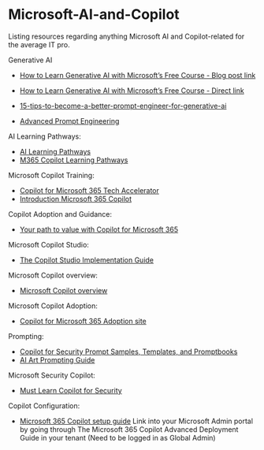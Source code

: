 # Microsoft-AI-and-Copilot
Listing resources regarding anything Microsoft AI and Copilot-related for the average IT pro.

Generative AI
- [How to Learn Generative AI with Microsoft’s Free Course - Blog post link](https://techcommunity.microsoft.com/t5/educator-developer-blog/how-to-learn-generative-ai-with-microsoft-s-free-course/ba-p/4067112?WT.mc_id=M365-MVP-4020462)
- [How to Learn Generative AI with Microsoft’s Free Course - Direct link](https://github.com/microsoft/generative-ai-for-beginners?WT.mc_id=M365-MVP-4020462)

- [15-tips-to-become-a-better-prompt-engineer-for-generative-ai](https://techcommunity.microsoft.com/t5/ai-azure-ai-services-blog/15-tips-to-become-a-better-prompt-engineer-for-generative-ai/ba-p/3882935?WT.mc_id=M365-MVP-4020462)
- [Advanced Prompt Engineering](https://learn.microsoft.com/en-us/azure/ai-services/openai/concepts/advanced-prompt-engineering?WT.mc_id=M365-MVP-4020462)

AI Learning Pathways:
- [AI Learning Pathways](https://aka.ms/AILearningPathway?WT.mc_id=M365-MVP-4020462)
- [M365 Copilot Learning Pathways](https://aka.ms/CopilotPathway?WT.mc_id=M365-MVP-4020462)

Microsoft Copilot Training:
- [Copilot for Microsoft 365 Tech Accelerator](https://techcommunity.microsoft.com/t5/tech-community-live/copilot-for-microsoft-365-tech-accelerator/ev-p/4028578?WT.mc_id=M365-MVP-4020462)
- [Introduction Microsoft 365 Copilot](https://learn.microsoft.com/en-us/training/modules/introduction-microsoft-365-copilot?WT.mc_id=M365-MVP-4020462)

Copilot Adoption and Guidance:
- [Your path to value with Copilot for Microsoft 365](https://techcommunity.microsoft.com/t5/copilot-for-microsoft-365/your-path-to-value-with-copilot-for-microsoft-365/ba-p/4078744?WT.mc_id=M365-MVP-4020462)

Microsoft Copilot Studio:
- [The Copilot Studio Implementation Guide](https://github.com/microsoft/CopilotStudioSamples/tree/master/ImplementationGuide)

Microsoft Copilot overview:
- [Microsoft Copilot overview](https://learn.microsoft.com/da-dk/microsoft-365-copilot/microsoft-365-copilot-overview?WT.mc_id=M365-MVP-4020462)

Microsoft Copilot Adoption:
- [Copilot for Microsoft 365 Adoption site](https://adoption.microsoft.com/en-us/copilot/?WT.mc_id=M365-MVP-4020462)

Prompting:
- [Copilot for Security Prompt Samples, Templates, and Promptbooks](https://github.com/rod-trent/Security-Copilot/tree/main/Prompts)
- [AI Art Prompting Guide](https://www.microsoft.com/en-us/bing/do-more-with-ai/ai-art-prompting-guide?WT.mc_id=M365-MVP-4020462)

Microsoft Security Copilot:
- [Must Learn Copilot for Security](https://github.com/rod-trent/Security-Copilot)

Copilot Configuration:
- [Microsoft 365 Copilot setup guide](https://admin.microsoft.com/Adminportal/Home?Q=TargetingD-M365Copilot#/modernonboarding/microsoft365copilotsetupguide)
Link into your Microsoft Admin portal by going through The Microsoft 365 Copilot Advanced Deployment Guide in your tenant (Need to be logged in as Global Admin)

